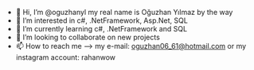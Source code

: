 - 👋 Hi, I’m @oguzhanyl my real name is Oğuzhan Yılmaz by the way
- 👀 I’m interested in c#, .NetFramework, Asp.Net, SQL
- 🌱 I’m currently learning c#, .NetFramework and SQL
- 💞️ I’m looking to collaborate on new projects
- 📫 How to reach me --> my e-mail: oguzhan06_61@hotmail.com or my instagram account: rahanwow 

<!---
oguzhanyl/oguzhanyl is a ✨ special ✨ repository because its `README.md` (this file) appears on your GitHub profile.
You can click the Preview link to take a look at your changes.
--->
